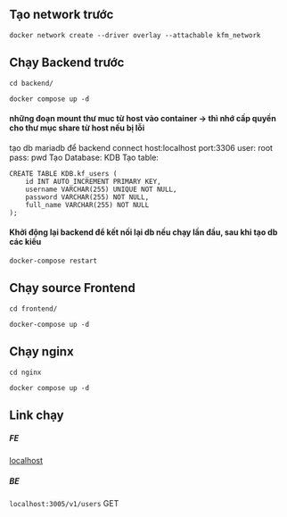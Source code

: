 ## Tạo network trước
`docker network create --driver overlay --attachable kfm_network`


## Chạy Backend trước
`cd backend/`

`docker compose up -d`
#### những đoạn mount thư muc từ host vào container -> thì nhớ cấp quyền cho thư mục share từ host nếu bị lỗi
tạo db mariadb để backend connect
host:localhost
port:3306
user: root
pass: pwd
Tạo Database: KDB
Tạo table: 
```
CREATE TABLE KDB.kf_users (
    id INT AUTO_INCREMENT PRIMARY KEY,
    username VARCHAR(255) UNIQUE NOT NULL,
    password VARCHAR(255) NOT NULL,
    full_name VARCHAR(255) NOT NULL
);
```
#### Khởi động lại backend để kết nối lại db nếu chạy lần đầu, sau khi tạo db các kiểu
`docker-compose restart`


## Chạy source Frontend
`cd frontend/`

`docker-compose up -d`



## Chạy nginx
`cd nginx`

`docker compose up -d`


## Link chạy
##### FE
[localhost](http://localhost)

##### BE
`localhost:3005/v1/users` GET